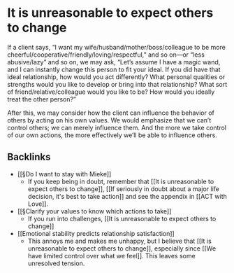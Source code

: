 # It is unreasonable to expect others to change
If a client says, “I want my wife/husband/mother/boss/colleague to be more cheerful/cooperative/friendly/loving/respectful,” and so on—or “less abusive/lazy” and so on, we may ask, “Let’s assume I have a magic wand, and I can instantly change this person to fit your ideal. If you did have that ideal relationship, how would you act differently? What personal qualities or strengths would you like to develop or bring into that relationship? What sort of friend/relative/colleague would you like to be? How would you ideally treat the other person?”

After this, we may consider how the client can influence the behavior of others by acting on his own values. We would emphasize that we can’t control others; we can merely influence them. And the more we take control of our own actions, the more effectively we’ll be able to influence others.

## Backlinks
* [[§Do I want to stay with Mieke]]
	* If you keep being in doubt, remember that [[It is unreasonable to expect others to change]], [[If seriously in doubt about a major life decision, it's best to take action]] and see the appendix in [[ACT with Love]].
* [[§Clarify your values to know which actions to take]]
	* If you run into challenges,
[[It is unreasonable to expect others to change]]
* [[Emotional stability predicts relationship satisfaction]]
	* This annoys me and makes me unhappy, but I believe that [[It is unreasonable to expect others to change]], especially since [[We have limited control over what we feel]]. This leaves some unresolved tension.

<!-- #Life -->

<!-- {BearID:27467C5B-B084-4F8B-A827-7FDAD8F863F1-15756-00001303C8091491} -->
